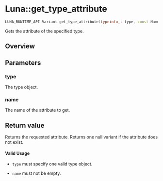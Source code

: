 # Luna::get_type_attribute

```c++
LUNA_RUNTIME_API Variant get_type_attribute(typeinfo_t type, const Name &name)
```

Gets the attribute of the specified type. 

## Overview


## Parameters
### type
The type object. 

### name
The name of the attribute to get. 

## Return value
Returns the requested attribute. Returns one null variant if the attribute does not exist. 

#### Valid Usage
* `type` must specify one valid type object.

* `name` must not be empty. 

